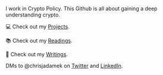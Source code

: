 I work in Crypto Policy. This Github is all about gaining a deep understanding crypto. 

💻 Check out my [Projects](/projectsList.md).

📚 Check out my [Readings](/readingList.md). 

📓 Check out my [Writings](/writingList.md).

DMs to @chrisjadamek on [Twitter](https://twitter.com/ChrisJAdamek) and [LinkedIn](https://www.linkedin.com/in/chrisjadamek/). 



